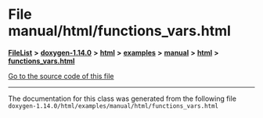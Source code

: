 

# File manual/html/functions\_vars.html



[**FileList**](files.md) **>** [**doxygen-1.14.0**](dir_9d5bad020669189c90cda983471be5d0.md) **>** [**html**](dir_05d1fd8a7cdd04f638f8b23196de02e2.md) **>** [**examples**](dir_aa52e73a32d193037813a53dcfe817b6.md) **>** [**manual**](dir_cffcf8ecdc9e4351f3d375d77f7d7b79.md) **>** [**html**](dir_c841af69762a58cc9952eb769df9ebbd.md) **>** [**functions\_vars.html**](manual_2html_2functions__vars_8html.md)

[Go to the source code of this file](manual_2html_2functions__vars_8html_source.md)





































































------------------------------
The documentation for this class was generated from the following file `doxygen-1.14.0/html/examples/manual/html/functions_vars.html`

